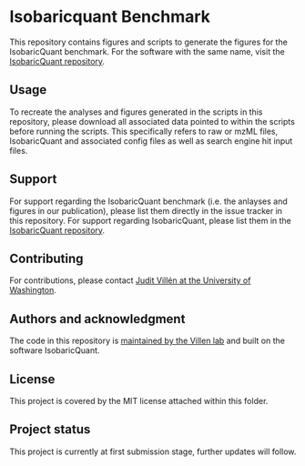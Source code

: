 # Isobaricquant Benchmark

This repository contains figures and scripts to generate the figures for the IsobaricQuant benchmark. For the software with the same name, visit the [IsobaricQuant repository](https://gitlab.com/public_villenlab/isobaricquant).

## Usage
To recreate the analyses and figures generated in the scripts in this repository, please download all associated data pointed to within the scripts before running the scripts. This specifically refers to raw or mzML files, IsobaricQuant and associated config files as well as search engine hit input files.

## Support
For support regarding the IsobaricQuant benchmark (i.e. the anlayses and figures in our publication), please list them directly in the issue tracker in this repository. For support regarding IsobaricQuant, please list them in the [IsobaricQuant repository](https://gitlab.com/public_villenlab/isobaricquant).

## Contributing
For contributions, please contact [Judit Villén at the University of Washington](https://villenlab.gs.washington.edu/).

## Authors and acknowledgment
The code in this repository is [maintained by the Villen lab](https://villenlab.gs.washington.edu/) and built on the software IsobaricQuant.

## License
This project is covered by the MIT license attached within this folder.

## Project status
This project is currently at first submission stage, further updates will follow.
